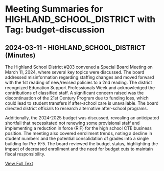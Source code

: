 # Meeting Summaries for HIGHLAND_SCHOOL_DISTRICT with Tag: budget-discussion

## 2024-03-11 - HIGHLAND_SCHOOL_DISTRICT (Minutes)

The Highland School District #203 convened a Special Board Meeting on March 11, 2024, where several key topics were discussed. The board addressed misinformation regarding staffing changes and moved forward with the 1st reading of new/revised policies to a 2nd reading. The district recognized Education Support Professionals Week and acknowledged the contributions of classified staff. A significant concern raised was the discontinuation of the 21st Century Program due to funding loss, which could lead to student transfers if after-school care is unavailable. The board directed district officials to research alternative after-school programs. 

Additionally, the 2024-2025 budget was discussed, revealing an anticipated shortfall that necessitated not renewing some provisional staff and implementing a reduction in force (RIF) for the high school CTE business position. The meeting also covered enrollment trends, noting a decline in student numbers and the potential consolidation of grades into a single building for Pre-K-5. The board reviewed the budget status, highlighting the impact of decreased enrollment and the need for budget cuts to maintain fiscal responsibility.

[View Full Text](https://raw.githubusercontent.com/VoronoiPerspectives/WashingtonStateSchoolBoardExplorer/refs/heads/main/data/countries/usa/states/wa/counties/yakima/school_boards/highland_school_district/2024/processed/2024-03-11-specialmeeting-minutes.txt)

